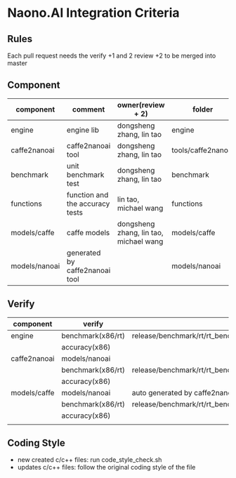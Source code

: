 # Naono.AI Integration Criteria

## Rules

Each pull request needs the verify +1 and 2 review +2 to be merged into master

## Component

| component | comment | owner(review + 2) | folder |
| ----- | -------------------- | ----- | ----- |
| engine | engine lib | dongsheng zhang, lin tao | engine |
| caffe2nanoai | caffe2nanoai tool | dongsheng zhang, lin tao | tools/caffe2nanoai |
| benchmark | unit benchmark test | dongsheng zhang, lin tao | benchmark |
| functions | function and the accuracy tests | lin tao, michael wang | functions |
| models/caffe | caffe models | dongsheng zhang, lin tao, michael wang | models/caffe |
| models/nanoai | generated by caffe2nanoai tool |  | models/nanoai |

## Verify

| component    | verify            | result                                                       |
| ------------ | ----------------- | ------------------------------------------------------------ |
| engine       | benchmark(x86/rt) | release/benchmark/rt/rt_benchmark.log;release/benchmark/x86/benchmark.log |
|              | accuracy(x86)     |                                                              |
| caffe2nanoai | models/nanoai     |                                                              |
|              | benchmark(x86/rt) | release/benchmark/rt/rt_benchmark.log;release/benchmark/x86/benchmark.log |
|              | accuracy(x86)     |                                                              |
| models/caffe | models/nanoai     | auto generated by caffe2nanoai                               |
|              | benchmark(x86/rt) | release/benchmark/rt/rt_benchmark.log;release/benchmark/x86/benchmark.log |
|              | accuracy(x86)     |                                                              |
|              |                   |                                                              |

## Coding Style

- new created c/c++ files: run code_style_check.sh
- updates c/c++ files: follow the original coding style of the file